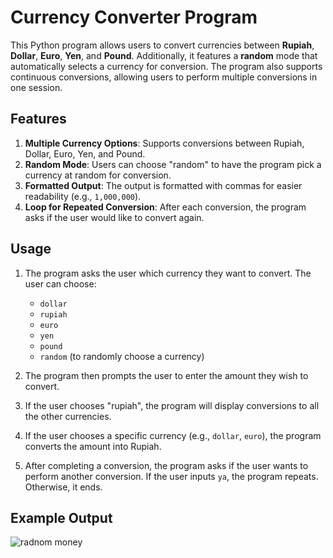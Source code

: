 # Currency Converter Program

This Python program allows users to convert currencies between **Rupiah**, **Dollar**, **Euro**, **Yen**, and **Pound**. Additionally, it features a **random** mode that automatically selects a currency for conversion. The program also supports continuous conversions, allowing users to perform multiple conversions in one session.

## Features

1. **Multiple Currency Options**: Supports conversions between Rupiah, Dollar, Euro, Yen, and Pound.
2. **Random Mode**: Users can choose "random" to have the program pick a currency at random for conversion.
3. **Formatted Output**: The output is formatted with commas for easier readability (e.g., `1,000,000`).
4. **Loop for Repeated Conversion**: After each conversion, the program asks if the user would like to convert again.

## Usage

1. The program asks the user which currency they want to convert. The user can choose:
    - `dollar`
    - `rupiah`
    - `euro`
    - `yen`
    - `pound`
    - `random` (to randomly choose a currency)
   
2. The program then prompts the user to enter the amount they wish to convert.

3. If the user chooses "rupiah", the program will display conversions to all the other currencies.

4. If the user chooses a specific currency (e.g., `dollar`, `euro`), the program converts the amount into Rupiah.

5. After completing a conversion, the program asks if the user wants to perform another conversion. If the user inputs `ya`, the program repeats. Otherwise, it ends.

## Example Output
![radnom money](https://github.com/user-attachments/assets/8b1b5660-9460-4d10-a045-d21f5deda510)

